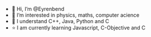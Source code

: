 - 👋 Hi, I’m @Eyrenbend
- 👀 I’m interested in physics, maths, computer acience
- 🌱 I understand C++, Java, Python and C
- ⭐ I am currently learning Javascript, C-Objective and C


